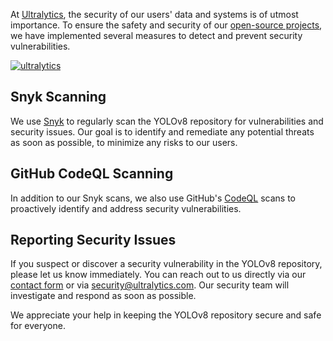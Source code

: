 At [Ultralytics](https://ultralytics.com), the security of our users' data and systems is of utmost importance. To
ensure the safety and security of our [open-source projects](https://github.com/ultralytics), we have implemented
several measures to detect and prevent security vulnerabilities.

[![ultralytics](https://snyk.io/advisor/python/ultralytics/badge.svg)](https://snyk.io/advisor/python/ultralytics)

## Snyk Scanning

We use [Snyk](https://snyk.io/advisor/python/ultralytics) to regularly scan the YOLOv8 repository for vulnerabilities
and security issues. Our goal is to identify and remediate any potential threats as soon as possible, to minimize any
risks to our users.

## GitHub CodeQL Scanning

In addition to our Snyk scans, we also use
GitHub's [CodeQL](https://docs.github.com/en/code-security/code-scanning/automatically-scanning-your-code-for-vulnerabilities-and-errors/about-code-scanning-with-codeql)
scans to proactively identify and address security vulnerabilities.

## Reporting Security Issues

If you suspect or discover a security vulnerability in the YOLOv8 repository, please let us know immediately. You can
reach out to us directly via our [contact form](https://ultralytics.com/contact) or
via [security@ultralytics.com](mailto:security@ultralytics.com). Our security team will investigate and respond as soon
as possible.

We appreciate your help in keeping the YOLOv8 repository secure and safe for everyone.
